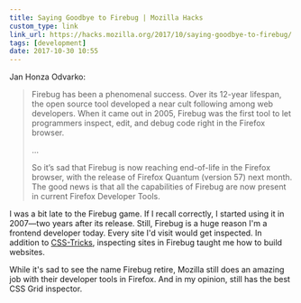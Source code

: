 ```yaml
---
title: Saying Goodbye to Firebug | Mozilla Hacks
custom_type: link
link_url: https://hacks.mozilla.org/2017/10/saying-goodbye-to-firebug/
tags: [development]
date: 2017-10-30 10:55
---
```


Jan Honza Odvarko:

> Firebug has been a phenomenal success. Over its 12-year lifespan, the open source tool developed a near cult following among web developers. When it came out in 2005, Firebug was the first tool to let programmers inspect, edit, and debug code right in the Firefox browser.
>
> …
>
> So it’s sad that Firebug is now reaching end-of-life in the Firefox browser, with the release of Firefox Quantum (version 57) next month. The good news is that all the capabilities of Firebug are now present in current Firefox Developer Tools.

I was a bit late to the Firebug game. If I recall correctly, I started using it in 2007—two years after its release. Still, Firebug is a huge reason I'm a frontend developer today. Every site I'd visit would get inspected. In addition to [CSS-Tricks](https://css-tricks.com/), inspecting sites in Firebug taught me how to build websites.

While it's sad to see the name Firebug retire, Mozilla still does an amazing job with their developer tools in Firefox. And in my opinion, still has the best CSS Grid inspector.

